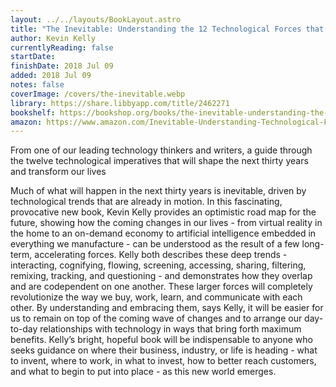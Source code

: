 ```yaml
---
layout: ../../layouts/BookLayout.astro
title: "The Inevitable: Understanding the 12 Technological Forces that Will Shape Our Future"
author: Kevin Kelly
currentlyReading: false
startDate: 
finishDate: 2018 Jul 09
added: 2018 Jul 09
notes: false
coverImage: /covers/the-inevitable.webp
library: https://share.libbyapp.com/title/2462271
bookshelf: https://bookshop.org/books/the-inevitable-understanding-the-12-technological-forces-that-will-shape-our-future/9780143110378
amazon: https://www.amazon.com/Inevitable-Understanding-Technological-Forces-Future/dp/0143110373
---
```


From one of our leading technology thinkers and writers, a guide through the twelve technological imperatives that will shape the next thirty years and transform our lives

Much of what will happen in the next thirty years is inevitable, driven by technological trends that are already in motion. In this fascinating, provocative new book, Kevin Kelly provides an optimistic road map for the future, showing how the coming changes in our lives - from virtual reality in the home to an on-demand economy to artificial intelligence embedded in everything we manufacture - can be understood as the result of a few long-term, accelerating forces. Kelly both describes these deep trends - interacting, cognifying, flowing, screening, accessing, sharing, filtering, remixing, tracking, and questioning - and demonstrates how they overlap and are codependent on one another. These larger forces will completely revolutionize the way we buy, work, learn, and communicate with each other. By understanding and embracing them, says Kelly, it will be easier for us to remain on top of the coming wave of changes and to arrange our day-to-day relationships with technology in ways that bring forth maximum benefits. Kelly’s bright, hopeful book will be indispensable to anyone who seeks guidance on where their business, industry, or life is heading - what to invent, where to work, in what to invest, how to better reach customers, and what to begin to put into place - as this new world emerges.

<!-- ### Notes & Highlights -->
